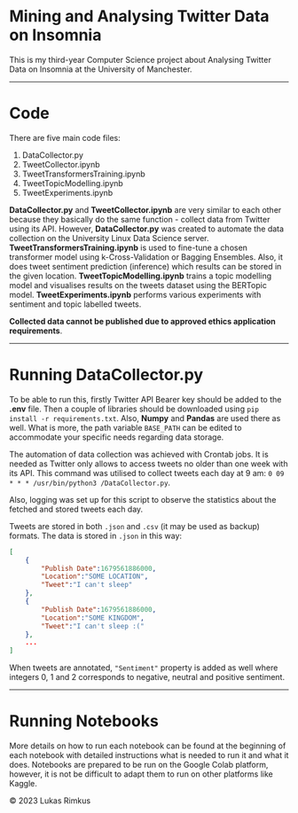 # Mining and Analysing Twitter Data on Insomnia 

This is my third-year Computer Science project about Analysing Twitter Data on Insomnia at the University of Manchester. 

----------------------------------------
# Code
There are five main code files:
1. DataCollector.py
2. TweetCollector.ipynb
3. TweetTransformersTraining.ipynb
4. TweetTopicModelling.ipynb
5. TweetExperiments.ipynb

**DataCollector.py** and **TweetCollector.ipynb** are very similar to each other because they basically do the same function - collect data from Twitter using its API. However, **DataCollector.py** was created to automate the data collection on the University Linux Data Science server.
**TweetTransformersTraining.ipynb** is used to fine-tune a chosen transformer model using k-Cross-Validation or Bagging Ensembles. Also, it does tweet sentiment prediction (inference) which results can be stored in the given location. 
**TweetTopicModelling.ipynb** trains a topic modelling model and visualises results on the tweets dataset using the BERTopic model. 
**TweetExperiments.ipynb** performs various experiments with sentiment and topic labelled tweets. 

**Collected data cannot be published due to approved ethics application requirements**.

----------------------------------------
# Running DataCollector.py
To be able to run this, firstly Twitter API Bearer key should be added to the **.env** file. Then a couple of libraries should be downloaded using `pip install -r requirements.txt`. Also, **Numpy** and **Pandas** are used there as well. What is more, the path variable `BASE_PATH` can be edited to accommodate your specific needs regarding data storage. 

The automation of data collection was achieved with Crontab jobs. It is needed as Twitter only allows to access tweets no older than one week with its API. This command was utilised to collect tweets each day at 9 am: `0 09 * * * /usr/bin/python3 /DataCollector.py`.

Also, logging was set up for this script to observe the statistics about the fetched and stored tweets each day. 

Tweets are stored in both `.json` and `.csv` (it may be used as backup) formats. The data is stored in `.json` in this way:

```json
[
    {
        "Publish Date":1679561886000,
        "Location":"SOME LOCATION",
        "Tweet":"I can't sleep"
    },
    {
        "Publish Date":1679561886000,
        "Location":"SOME KINGDOM",
        "Tweet":"I can't sleep :("
    },
    ...
]
```

When tweets are annotated, `"Sentiment"` property is added as well where integers 0, 1 and 2 corresponds to negative, neutral and positive sentiment.

----------------------------------------
# Running Notebooks

More details on how to run each notebook can be found at the beginning of each notebook with detailed instructions what is needed to run it and what it does. Notebooks are prepared to be run on the Google Colab platform, however, it is not be difficult to adapt them to run on other platforms like Kaggle.  


© 2023 Lukas Rimkus 